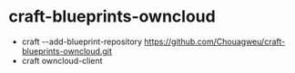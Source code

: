 # craft-blueprints-owncloud
* craft --add-blueprint-repository https://github.com/Chouagweu/craft-blueprints-owncloud.git
* craft owncloud-client
